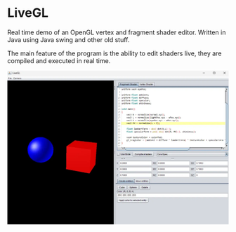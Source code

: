 # LiveGL

Real time demo of an OpenGL vertex and fragment shader editor. Written in Java using Java swing and other old stuff.

The main feature of the program is the ability to edit shaders live, they are compiled and executed in real time.

![Screenshot](LiveGL.webp)